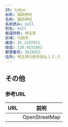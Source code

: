 ```yaml
---
ID: tp0yn
総称: 諏訪神社
名称: 諏訪神社
名称読み: null
別名: null
都道府県: 埼玉県
区域: 行田市
緯度: 36.1387913
経度: 139.4531601
郵便番号: 3610052
住所: 埼玉県行田市本丸１２−５
---
```


## その他

### 参考URL

| URL | 説明          |
| --- | ------------- |
|     | OpenStreetMap |
